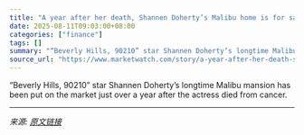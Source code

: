 ```yaml
---
title: "A year after her death, Shannen Doherty’s Malibu home is for sale for $9.5 million"
date: 2025-08-11T09:03:00+08:00
categories: ["finance"]
tags: []
summary: "“Beverly Hills, 90210” star Shannen Doherty’s longtime Malibu mansion has been put on the market just over a year after the actress died from cancer."
source_url: "https://www.marketwatch.com/story/a-year-after-her-death-shannen-dohertys-malibu-home-is-for-sale-for-9-5-million-448bdace?mod=mw_rss_topstories"
---
```


“Beverly Hills, 90210” star Shannen Doherty’s longtime Malibu mansion has been put on the market just over a year after the actress died from cancer.

---

*来源: [原文链接](https://www.marketwatch.com/story/a-year-after-her-death-shannen-dohertys-malibu-home-is-for-sale-for-9-5-million-448bdace?mod=mw_rss_topstories)*
